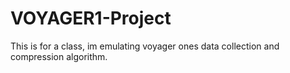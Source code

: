 # VOYAGER1-Project
This is for a class, im emulating voyager ones data collection and compression algorithm. 
